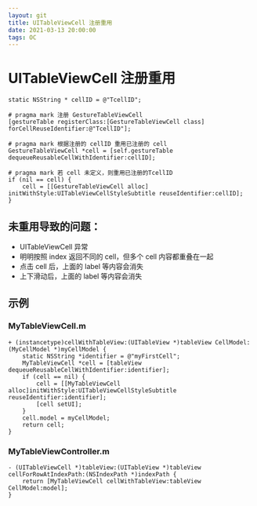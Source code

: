```yaml
---
layout: git
title: UITableViewCell 注册重用
date: 2021-03-13 20:00:00
tags: OC
---
```

# UITableViewCell 注册重用

```
static NSString * cellID = @"TcellID";

# pragma mark 注册 GestureTableViewCell
[gestureTable registerClass:[GestureTableViewCell class] forCellReuseIdentifier:@"TcellID"];

# pragma mark 根据注册的 cellID 重用已注册的 cell
GestureTableViewCell *cell = [self.gestureTable dequeueReusableCellWithIdentifier:cellID];

# pragma mark 若 cell 未定义，则重用已注册的TcellID
if (nil == cell) {
    cell = [[GestureTableViewCell alloc] initWithStyle:UITableViewCellStyleSubtitle reuseIdentifier:cellID];
}
```

## 未重用导致的问题：
* UITableViewCell 异常
* 明明按照 index 返回不同的 cell，但多个 cell 内容都重叠在一起
* 点击 cell 后，上面的 label 等内容会消失
* 上下滑动后，上面的 label 等内容会消失

## 示例
### MyTableViewCell.m

```
+ (instancetype)cellWithTableView:(UITableView *)tableView CellModel:(MyCellModel *)myCellModel {
    static NSString *identifier = @"myFirstCell";
    MyTableViewCell *cell = [tableView dequeueReusableCellWithIdentifier:identifier];
    if (cell == nil) {
        cell = [[MyTableViewCell alloc]initWithStyle:UITableViewCellStyleSubtitle reuseIdentifier:identifier];
        [cell setUI];
    }
    cell.model = myCellModel;
    return cell;
}
```

### MyTableViewController.m

```
- (UITableViewCell *)tableView:(UITableView *)tableView cellForRowAtIndexPath:(NSIndexPath *)indexPath {
    return [MyTableViewCell cellWithTableView:tableView CellModel:model];
}
```



